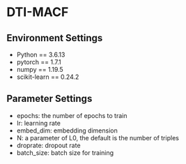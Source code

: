 # DTI-MACF




## Environment Settings

* Python == 3.6.13
* pytorch == 1.7.1
* numpy == 1.19.5
* scikit-learn == 0.24.2



## Parameter Settings

- epochs: the number of epochs to train
- lr: learning rate
- embed_dim: embedding dimension
- N: a parameter of L0, the default is the number of triples
- droprate: dropout rate
- batch_size: batch size for training



